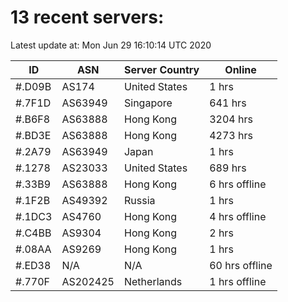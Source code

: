 # 13 recent servers:

Latest update at: Mon Jun 29 16:10:14 UTC 2020

| ID | ASN | Server Country | Online |
| -- | --- | -------------- | ------ |
| #.D09B | AS174 | United States | 1 hrs |
| #.7F1D | AS63949 | Singapore | 641 hrs |
| #.B6F8 | AS63888 | Hong Kong | 3204 hrs |
| #.BD3E | AS63888 | Hong Kong | 4273 hrs |
| #.2A79 | AS63949 | Japan | 1 hrs |
| #.1278 | AS23033 | United States | 689 hrs |
| #.33B9 | AS63888 | Hong Kong | 6 hrs offline |
| #.1F2B | AS49392 | Russia | 1 hrs |
| #.1DC3 | AS4760 | Hong Kong | 4 hrs offline |
| #.C4BB | AS9304 | Hong Kong | 2 hrs |
| #.08AA | AS9269 | Hong Kong | 1 hrs |
| #.ED38 | N/A | N/A | 60 hrs offline |
| #.770F | AS202425 | Netherlands | 1 hrs offline |

